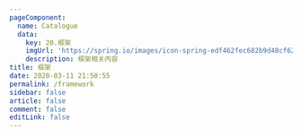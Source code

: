 ```yaml
---
pageComponent: 
  name: Catalogue
  data: 
    key: 20.框架
    imgUrl: 'https://spring.io/images/icon-spring-edf462fec682b9d48cf628eaf9e19521.svg'
    description: 框架相关内容
title: 框架
date: 2020-03-11 21:50:55
permalink: /framework
sidebar: false
article: false
comment: false
editLink: false
---
```

